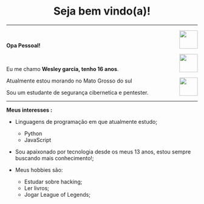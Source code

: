 <h1 align="center"> Seja bem vindo(a)! </h1>
<hr />
<a href="https://github.com/linecurity7" target="_blank">
  <img align="right" src="https://cdn.iconscout.com/icon/free/png-256/github-108-438008.png" width="48px" height="48px">
</a><br />
<p align="left" > 
  <b>Opa Pessoal!</b>
</p>
<a href="https://www.instagram.com/line_security7/" target="_blank">
  <img align="right" src="https://cdn.icon-icons.com/icons2/1211/PNG/512/1491579602-yumminkysocialmedia36_83067.png" width="48px" height="48px">
</a><br />
<p align="left" >
Eu me chamo <b> Wesley garcia, tenho 16 anos</b>.
</p>
<a href="https://www.youtube.com/channel/UCDOToM3tcedgXx2zh_n0H5w" target="_blank">
  <img align="right" src="https://i.ibb.co/kSWhXVq/youtube.png" width="48px" height="48px">
</a>
<p align="left" >
Atualmente estou morando no Mato Grosso do sul<br />
</p>
<p align="left" >
Sou um estudante de segurança cibernetica e pentester.
</p>
<p align="left" >
</p>

<hr />

**Meus interesses :**

- Linguagens de programação em que atualmente estudo;
  - Python
  - JavaScript
  
- Sou apaixonado por tecnologia desde os meus 13 anos, estou sempre buscando mais conhecimento!;
- Meus hobbies são: 
  - Estudar sobre hacking; 
  - Ler livros;
  - Jogar League of Legends;
